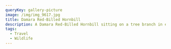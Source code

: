 ```yaml
---
queryKey: gallery-picture
image: /img/img_9617.jpg
title: Damara Red-Billed Hornbill
description: A Damara Red-Billed Hornbill sitting on a tree branch in early morning sunlight
tags:
  - Travel
  - Wildlife
---
```

